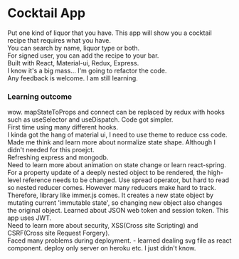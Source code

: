 # Cocktail App  
Put one kind of liquor that you have. This app will show you a cocktail recipe that requires what you have.  
You can search by name, liquor type or both.  
For signed user, you can add the recipe to your bar.  
Built with React, Material-ui, Redux, Express.  
I know it's a big mass... I'm going to refactor the code.  
Any feedback is welcome. I am still learning.


### Learning outcome  

wow. mapStateToProps and connect can be replaced by redux with hooks such as useSelector and useDispatch. Code got simpler.  
First time using many different hooks.  
I kinda got the hang of material ui, I need to use theme to reduce css code.
Made me think and learn more about normalize state shape. Although I didn't needed for this proejct.  
Refreshing express and mongodb.  
Need to learn more about animation on state change or learn react-spring.  
For a property update of a deeply nested object to be rendered, the high-level reference needs to be changed.
Use spread operator, but hard to read so nested reducer comes. However many reducers make hard to track.  
Therefore, library like immer.js comes. It creates a new state object by mutating current 'immutable state', so changing new object also changes the original object.
Learned about JSON web token and session token. This app uses JWT.  
Need to learn more about security, XSS(Cross site Scripting) and CSRF(Cross site Request Forgery).  
Faced many problems during deployment. - learned dealing svg file as react component. deploy only server on heroku etc. I just didn't know.